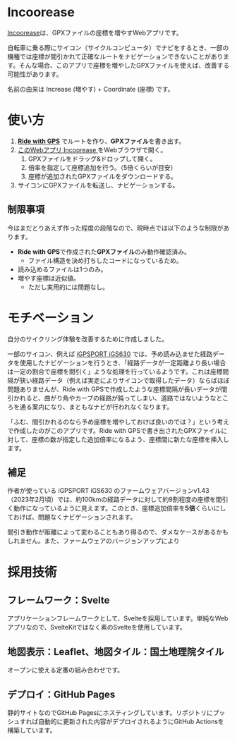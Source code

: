 # Incoorease

[Incoorease](https://tris5572.github.io/incoorease/)は、GPXファイルの座標を増やすWebアプリです。

自転車に乗る際にサイコン（サイクルコンピュータ）でナビをするとき、一部の機種では座標が間引かれて正確なルートをナビゲーションできないことがあります。そんな場合、このアプリで座標を増やしたGPXファイルを使えば、改善する可能性があります。

名前の由来は Increase (増やす) + Coordinate (座標) です。

# 使い方

1. **[Ride with GPS](https://ridewithgps.com/)** でルートを作り、**GPXファイル**を書き出す。
2. [このWebアプリ Incoorease ](https://tris5572.github.io/incoorease/)をWebブラウザで開く。
   1. GPXファイルをドラッグ&ドロップして開く。
   2. 倍率を指定して座標追加を行う。（5倍くらいが目安）
   3. 座標が追加されたGPXファイルをダウンロードする。
3. サイコンにGPXファイルを転送し、ナビゲーションする。

## 制限事項

今はまだとりあえず作った程度の段階なので、現時点では以下のような制限があります。

- **Ride with GPS**で作成された**GPXファイル**のみ動作確認済み。
  - ファイル構造を決め打ちしたコードになっているため。
- 読み込めるファイルは1つのみ。
- 増やす座標は近似値。
  - ただし実用的には問題なし。

# モチベーション

自分のサイクリング体験を改善するために作成しました。

一部のサイコン、例えば [iGPSPORT iGS630](https://www.igpsport.jp/igs630) では、予め読み込ませた経路データを使用したナビゲーションを行うとき、「経路データが一定距離より長い場合は一定の割合で座標を間引く」ような処理を行っているようです。これは座標間隔が狭い経路データ（例えば実走によりサイコンで取得したデータ）ならばほぼ問題ありませんが、Ride with GPSで作成したような座標間隔が長いデータが間引かれると、曲がり角やカーブの経路が鈍ってしまい、道路ではないようなところを通る案内になり、まともなナビが行われなくなります。

「ふむ、間引かれるのなら予め座標を増やしておけば良いのでは？」という考えで作成したのがこのアプリです。Ride with GPSで書き出されたGPXファイルに対して、座標の数が指定した追加倍率になるよう、座標間に新たな座標を挿入します。

## 補足

作者が使っている iGPSPORT iGS630 のファームウェアバージョンv1.43（2023年2月頃）では、約100kmの経路データに対して約9割程度の座標を間引く動作になっているように見えます。このとき、座標追加倍率を**5倍**くらいにしておけば、問題なくナビゲーションされます。

間引き動作が距離によって変わることもあり得るので、ダメなケースがあるかもしれません。また、ファームウェアのバージョンアップにより

# 採用技術

## フレームワーク：Svelte

アプリケーションフレームワークとして、Svelteを採用しています。単純なWebアプリなので、SvelteKitではなく素のSvelteを使用しています。

## 地図表示：Leaflet、地図タイル：国土地理院タイル

オープンに使える定番の組み合わせです。

## デプロイ：GitHub Pages

静的サイトなのでGitHub Pagesにホスティングしています。リポジトリにプッシュすれば自動的に更新された内容がデプロイされるようにGitHub Actionsを構築しています。
